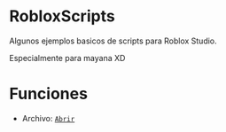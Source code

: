 # RobloxScripts
Algunos ejemplos basicos de scripts para Roblox Studio.

Especialmente para mayana XD

# Funciones
- Archivo: [`Abrir`](https://github.com/TinajeroDev/RobloxScripts/blob/main/functionScript.lua)
